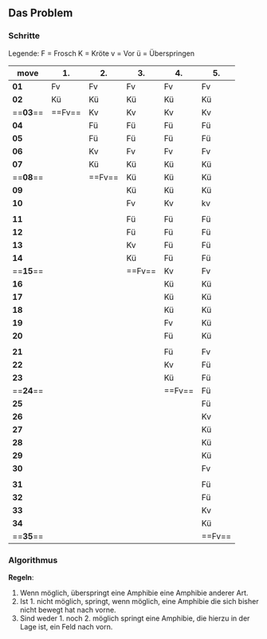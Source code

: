 ## Das Problem
### Schritte
Legende: 
F = Frosch
K = Kröte
v = Vor
ü = Überspringen

| **move**   | 1.     | 2.     | 3.     | 4.     | 5.     |
| ---------- | ------ | ------ | ------ | ------ | ------ |
| **01**     | Fv     | Fv     | Fv     | Fv     | Fv     |
| **02**     | Kü     | Kü     | Kü     | Kü     | Kü     |
| ==**03**== | ==Fv== | Kv     | Kv     | Kv     | Kv     |
| **04**     |        | Fü     | Fü     | Fü     | Fü     |
| **05**     |        | Fü     | Fü     | Fü     | Fü     |
| **06**     |        | Kv     | Fv     | Fv     | Fv     |
| **07**     |        | Kü     | Kü     | Kü     | Kü     |
| ==**08**== |        | ==Fv== | Kü     | Kü     | Kü     |
| **09**     |        |        | Kü     | Kü     | Kü     |
| **10**     |        |        | Fv     | Kv     | kv     |
|            |        |        |        |        |        |
| **11**     |        |        | Fü     | Fü     | Fü     |
| **12**     |        |        | Fü     | Fü     | Fü     |
| **13**     |        |        | Kv     | Fü     | Fü     |
| **14**     |        |        | Kü     | Fü     | Fü     |
| ==**15**== |        |        | ==Fv== | Kv     | Fv     |
| **16**     |        |        |        | Kü     | Kü     |
| **17**     |        |        |        | Kü     | Kü     |
| **18**     |        |        |        | Kü     | Kü     |
| **19**     |        |        |        | Fv     | Kü     |
| **20**     |        |        |        | Fü     | Kü     |
|            |        |        |        |        |        |
| **21**     |        |        |        | Fü     | Fv     |
| **22**     |        |        |        | Kv     | Fü     |
| **23**     |        |        |        | Kü     | Fü     |
| ==**24**== |        |        |        | ==Fv== | Fü     |
| **25**     |        |        |        |        | Fü     |
| **26**     |        |        |        |        | Kv     |
| **27**     |        |        |        |        | Kü     |
| **28**     |        |        |        |        | Kü     |
| **29**     |        |        |        |        | Kü     |
| **30**     |        |        |        |        | Fv     |
|            |        |        |        |        |        |
| **31**     |        |        |        |        | Fü     |
| **32**     |        |        |        |        | Fü     |
| **33**     |        |        |        |        | Kv     |
| **34**     |        |        |        |        | Kü     |
| ==**35**== |        |        |        |        | ==Fv== |

### Algorithmus

**Regeln**:

1. Wenn möglich, überspringt eine Amphibie eine Amphibie anderer Art. 
2. Ist 1. nicht möglich, springt, wenn möglich, eine Amphibie die sich bisher nicht bewegt hat nach vorne.
3. Sind weder 1. noch 2. möglich springt eine Amphibie, die hierzu in der Lage ist, ein Feld nach vorn.

